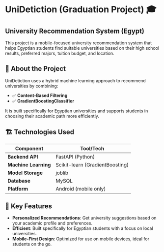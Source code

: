 # UniDetiction (Graduation Project) 🎓
## University Recommendation System (Egypt)

This project is a mobile-focused university recommendation system that helps Egyptian students find suitable universities based on their high school results, preferred majors, tuition budget, and location.

## 📱 About the Project

UniDetiction uses a hybrid machine learning approach to recommend universities by combining:

- ✅ **Content-Based Filtering**
- ✅ **GradientBoostingClassifier**

It is built specifically for Egyptian universities and supports students in choosing their academic path more efficiently.

## 🏗️ Technologies Used

| Component       | Tool/Tech           |
|-----------------|---------------------|
| **Backend API** | FastAPI (Python)    |
| **Machine Learning** | Scikit-learn (GradientBoosting) |
| **Model Storage** | joblib             |
| **Database**    | MySQL               |
| **Platform**    | Android (mobile only) |

## 🌟 Key Features

- **Personalized Recommendations**: Get university suggestions based on your academic profile and preferences.
- **Efficient**: Built specifically for Egyptian students with a focus on local universities.
- **Mobile-First Design**: Optimized for use on mobile devices, ideal for students on the go.
